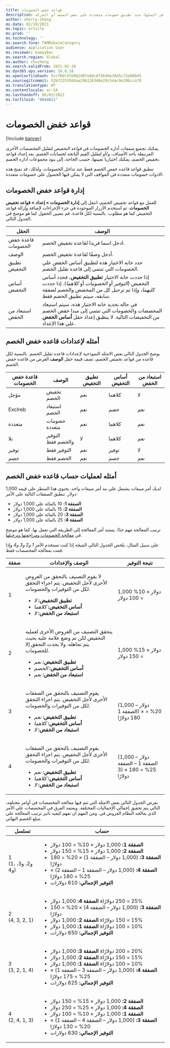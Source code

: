 ```yaml
---
title: قواعد خفض الخصومات
description: يصف هذا المقال كيفية إعداد قواعد التخفيض. تتحكم قواعد التخفيض في السلوك عند تطبيق خصومات متعددة علي نفس الصنف أو الحركة.
author: sherry-zheng
ms.date: 02/19/2021
ms.topic: article
ms.prod: ''
ms.technology: ''
ms.search.form: TAMRebateCategory
audience: Application User
ms.reviewer: kamaybac
ms.search.region: Global
ms.author: chuzheng
ms.search.validFrom: 2021-02-19
ms.dyn365.ops.version: 10.0.18
ms.openlocfilehash: 5ccf8dc555862d87e8dc6f5b46e3045c72e88945
ms.sourcegitcommit: 52b7225350daa29b1263d8e29c54ac9e20bcca70
ms.translationtype: HT
ms.contentlocale: ar-SA
ms.lasthandoff: 06/03/2022
ms.locfileid: "8844811"
---
```

# <a name="rebate-reduction-principles"></a>قواعد خفض الخصومات

[!include [banner](../includes/banner.md)]

يمكنك تجميع صفقات أداره الخصومات في *قواعد التخفيض* لتقليل المخصصات الأخرى المرتبطة بأحد الأصناف، و/أو لتقليل القيم الناتجة لحسابات الخصم. بعد إعداد قواعد تخفيض الخصم، يمكنك اختياريا تعيينها، حسب الحاجة، إلى بنود مجموعات أداره الخصم.

تنطبق قواعد قاعده خفض الخصم فقط عند تداخل الخصومات. ولذلك، قد تمنح هذه الادوات خصومات متعددة في المواقف التي لا يمكن فيها الحصول علي خصومات متعددة.

## <a name="manage-rebate-reduction-principles"></a>إدارة قواعد خفض الخصومات

للعمل مع قواعد تخفيض الخصم، انتقل إلى **إدارة الخصومات \> إعداد \> قواعد تخفيض الخصومات**. ثم استخدم الأزرار الموجودة في جزء الإجراءات لإضافة وإزالة قواعد التخفيض كما هو مطلوب. بالنسبة لكل قاعدة، قم بتعيين الحقول كما هو موضح في الجدول التالي.

| الحقل | الوصف |
|---|---|
| قاعدة خفض الخصومات | ادخل اسما فريدا لقاعده تخفيض الخصم. |
| الوصف | أدخل وصفًا لقاعدة تخفيض الخصم. |
| تطبيق التخفيض | حدد خانه الاختيار هذه لتطبيق أساس الخفض علي الخصومات التي تنتمي إلى قاعده تقليل الخصم. |
| أساس التخفيض | إذا حددت خانة الاختيار **تطبيق التخفيض**، فحدد أساس التخفيض (*التوفير* أو *الخصومات* أو *كلاهما*). إذا حددت *كليهما*، وإذا تم ترحيل كل من المخصص والخصم لصفقة سابقه، سيتم تطبيق الخصم فقط. |
| استبعاد من الخفض | في حاله تحديد خانه الاختيار هذه، سيتم استبعاد المخصصات والخصومات التي تنتمي إلى مبدا خفض الخصم من التخفيضات التالية. لا ينطبق إعداد حقل **أساس الخفض** علي هذا الإعداد. |

## <a name="examples-of-rebate-reduction-principle-setups"></a>أمثله لإعدادات قاعده خفض الخصم

يوضح الجدول التالي بعض الامثله النموذجية لإعدادات قاعده تقليل الخصم. بالنسبة لكل قاعده من قواعد تخفيض الخصم، تصف قيمة حقل **الوصف** الغرض من قاعده خفض الخصم.

| قاعدة خفض الخصومات | الوصف | تطبيق التخفيض | أساس التخفيض | استبعاد من الخفض |
|---|---|---|---|---|
| مؤجل | تخفيض الخصم | نعم | كلاهما | لا |
| Exclreb | استبعاد الخصم | نعم | خصم | نعم |
| متعددة | خصومات متعددة | نعم | كلاهما | نعم |
| بلا | التوفير والخصم فقط | لا | كلاهما | نعم |
| توفير | التوفير فقط | نعم | توفير | لا |
| خصم | الخصم فقط | نعم | خصم | نعم |

## <a name="examples-of-rebate-reduction-principle-calculations"></a>أمثله لعمليات حساب قاعده خفض الخصم

لديك أمر مبيعات يشتمل علي بند أمر مبيعات واحد. يحتوي هذا السطر على قيمه 1,000 دولار. تنطبق الصفقات التالية على الأمر:

- **الصفقة 1:** 10 بالمائة على 1,000 دولار
- **الصفقة 2:** 15 بالمائة على 1,000 دولار
- **الصفقة 3:** 20 بالمائة على 1,000 دولار
- **الصفقة 4:** 25 بالمائة على 1,000 دولار

ترتيب المعالجة مهم جدًا. يستند أمر المعالجة إلى الطريقة التي تعمل بها، كما هو موضح في [معالجة الخصومات ومراجعتها وترحيلها](process-review-post.md).

علي سبيل المثال، يلخص الجدول التالي النتيجة إذا كنت تستخدم الأمر *1 و2 و3 و4* وإذا قمت بمعالجه المخصصات فقط.

| صفقة | الوصف والإعدادات | نتيجة التوفير |
|---|---|---|
| 1 | <p>لا يقوم التصنيف بالتحقق من العروض الأخرى لأجل التخفيض. يتم اجراء التحقق لكل من التوفيرات والخصومات.</p><ul><li>**تطبيق التخفيض:** *لا*</li><li>**أساس التخفيض:** *كلاهما*</li><li>**استبعاد من الخفض:** *لا*</li></ul> | 1,000 دولار × 10% = 100 دولار |
| 2 | <p>يتحقق التصنيف من العروض الأخرى لعمليه التخفيض لكن تم وضع علامة عليه بحيث يتم تجاهله. ولا يحدث التحقق إلا للخصومات.</p><ul><li>**تطبيق التخفيض:** *نعم*</li><li>**أساس التخفيض:** *الخصم*</li><li>**استبعاد من الخفض:** *نعم*</li></ul> | 1,000 دولار × 15% = 150 دولار |
| 3 | <p>يقوم التصنيف بالتحقق من الصفقات الأخرى لأجل التخفيض. يتم اجراء التحقق لكل من التوفيرات والخصومات.</p><ul><li>**تطبيق التخفيض:** *نعم*</li><li>**أساس التخفيض:** *كلاهما*</li><li>**استبعاد من الخفض:** *لا*</li></ul> | (1,000 دولار – الصفقة 1) × 20% = 180 دولارًا |
| 4 | <p>يقوم التصنيف بالتحقق من الصفقات الأخرى لأجل التخفيض. يتم اجراء التحقق لكل من التوفيرات والخصومات.</p><ul><li>**تطبيق التخفيض:** *نعم*</li><li>**أساس التخفيض:** *كلاهما*</li><li>**استبعاد من الخفض:** *لا*</li></ul> | (1,000 دولار – الصفقة 1 – الصفقة 3) × 25% = 180 دولارًا |

يعرض الجدول التالي بعض الامثله التي تتم فيها معالجه المخصصات في أوامر مختلفه، التالي يتم تحقيق إجمالي الإجماليات المختلفة. ويعتمد الفرق في المخصصات علي الأمر الذي يعالجه النظام العروض في. ومن المهم ان تفهم كيفيه تاثير ترتيب المعالجة علي مبلغ الخصم النهائي.

| تسلسل | حساب |
|---|---|
| 1<br>(1، و2، و3، و4) | <ul><li>**الصفقة 1:** 1,000 دولار × 10% = 100 دولار</li><li>**الصفقة 2:** 1,000 دولار × 15% = 150 دولار</li><li>**الصفقة 3:** (1,000 دولار – الصفقة 1) × 20% = 180 دولارًا</li><li>**الصفقة 4:** (1,000 دولار – الصفقة 1 – الصفقة 2) × 25% = 180 دولارًا</li><li>**التوفير الإجمالي:** 610 دولارات</li></ul> |
| 2<br>(4, 3, 2, 1) | <ul><li>**الصفقة 4:** 1,000 دولار x‏ 25% = 250 دولارًا</li><li>**الصفقة 3:** (1,000 دولار – الصفقة 4) × 20% = 150 دولارًا</li><li>**الصفقة 2:** 1,000 دولار x‏ 15% = 150 دولارًا</li><li>**الصفقة 1:** 1,000 دولار x‏ 10% = 100 دولارًا</li><li>**التوفير الإجمالي:** 650 دولارات</li></ul> |
| 3<br>(3, 2, 1, 4) | <ul><li>**الصفقة 3:** 1,000 دولار x‏ 20% = 200 دولارًا</li><li>**الصفقة 2:** 1,000 دولار x‏ 15% = 150 دولارًا</li><li>**الصفقة 1:** 1,000 دولار x‏ 10% = 100 دولارًا</li><li>**الصفقة 4:** (1,000 دولار – الصفقة 3 – الصفقة 1) × 25% = 175 دولارًا</li><li>**التوفير الإجمالي:** 625 دولارات</li></ul> |
| 4<br>(2, 4, 1, 3) | <ul><li>**الصفقة 2:** 1,000 دولار × 15% = 150 دولار</li><li>**الصفقة 4:** 1,000 دولار × 25% = 250 دولار</li><li>**الصفقة 1:** 1,000 دولار × 10% = 100 دولار</li><li>**الصفقة 3:** (1,000 دولار – الصفقة 4 – الصفقة 1) × 20% = 130 دولارًا</li><li>**التوفير الإجمالي:** 630 دولارات</li></ul> |
